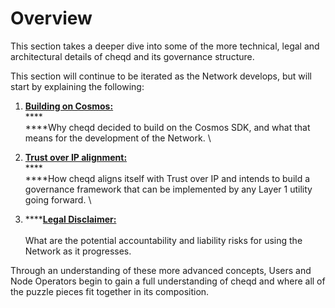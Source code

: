 # Overview

This section takes a deeper dive into some of the more technical, legal and architectural details of cheqd and its governance structure.

This section will continue to be iterated as the Network develops, but will start by explaining the following:

1. ****[**Building on Cosmos:** ](https://docs.cheqd.io/governance/advanced-concepts/building-on-cosmos)****\
   ****\
   ****Why cheqd decided to build on the Cosmos SDK, and what that means for the development of the Network.  \

2. ****[**Trust over IP alignment:** ](https://docs.cheqd.io/governance/advanced-concepts/trust-over-ip-alignment)****\
   ****\
   ****How cheqd aligns itself with Trust over IP and intends to build a governance framework that can be implemented by any Layer 1 utility going forward. \

3. ****[**Legal Disclaimer:**](https://docs.cheqd.io/governance/advanced-concepts/legal-disclaimer)\
   \
   What are the potential accountability and liability risks for using the Network as it progresses.&#x20;

Through an understanding of these more advanced concepts, Users and Node Operators begin to gain a full understanding of cheqd and where all of the puzzle pieces fit together in its composition.
